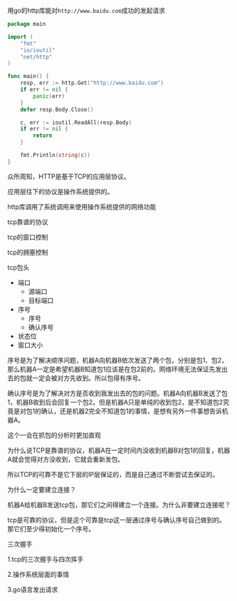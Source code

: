 用go的http库能对`http://www.baidu.com`成功的发起请求

```GO
package main

import (
	"fmt"
	"io/ioutil"
	"net/http"
)

func main() {
	resp, err := http.Get("http://www.baidu.com")
	if err != nil {
		panic(err)
	}
	defer resp.Body.Close()

	c, err := ioutil.ReadAll(resp.Body)
	if err != nil {
		return
	}

	fmt.Println(string(c))
}

```

众所周知，HTTP是基于TCP的应用层协议。

应用层往下的协议是操作系统提供的。

http库调用了系统调用来使用操作系统提供的网络功能



tcp靠谱的协议

tcp的窗口控制

tcp的拥塞控制



tcp包头

- 端口
  - 源端口
  - 目标端口
- 序号
  - 序号
  - 确认序号
- 状态位
- 窗口大小





序号是为了解决顺序问题，机器A向机器B依次发送了两个包，分别是包1、包2，那么机器A一定是希望机器B知道包1应该是在包2前的。网络环境无法保证先发出去的包就一定会被对方先收到。所以包得有序号。

确认序号是为了解决对方是否收到我发出去的包的问题。机器A向机器B发送了包1，机器B收到后会回复一个包2。但是机器A只是单纯的收到包2，是不知道包2究竟是对包1的确认，还是机器2完全不知道包1的事情，是想有另外一件事想告诉机器A。

这个一会在抓包的分析时更加直观



为什么说TCP是靠谱的协议，机器A在一定时间内没收到机器B对包1的回复，机器A就会觉得对方没收到，它就会重新发包。

所以TCP的可靠不是它下层的IP层保证的，而是自己通过不断尝试去保证的。





为什么一定要建立连接？

机器A给机器B发送tcp包，那它们之间得建立一个连接。为什么非要建立连接呢？

tcp是可靠的协议，但是这个可靠是tcp这一层通过序号与确认序号自己做到的。那它们至少得初始化一个序号。 



三次握手



























1.tcp的三次握手与四次挥手





2.操作系统层面的事情

3.go语言发出请求